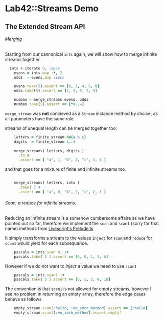 # Lab42::Streams Demo

## The Extended Stream API

###### Merging

Starting from our cannonical `ints` again, we will show how to merge infinite streams together

```ruby
  ints = iterate 0, :succ
    evens = ints.map :*, 2
    odds  = evens.map :succ

    evens.take(5).assert == [0, 2, 4, 6, 8]
    odds.take(5).assert == [1, 3, 5, 7, 9]

    numbas = merge_streams evens, odds
    numbas.take(5).assert == [*0..4]
```

`merge_stream` was **not** concieved as a `Stream` instance method by choice, as all parameters have the same role.


streams of unequal length can be merged together too:

```ruby
    letters = finite_stream %W{a b c}
    digits  = finite_stream 1..4
    
    merge_streams( letters, digits )
      .to_a
      .assert == [ "a", 1, "b", 2, "c", 3, 4 ]
```

and that goes for a mixture of finite and infinite streams too.

```ruby
    
    merge_streams( letters, ints )
      .take( 7 )
      .assert == [ "a", 0, "b", 1, "c", 2, 3 ]
```


###### Scan, a reduce for infinite streams.

Reducing an infinite stream is a somehow cumbersome affaire as we have pointed out so far, therefore we implement
the `scan` and `scan1` (sorry for that name) methods from [Livescript's Prelude.ls](http://www.preludels.com/#scan)

It simply transforms a stream to the values `inject` for `scan` and `reduce` for `scan1` would yield for each subsequence.


```ruby
    pascals = ints.scan 0, :+
    pascals.take( 5 ).assert == [0, 0, 1, 3, 6]
```

However if we do not want to _inject_ a value we need to use `scan1` 

```ruby
    pascals = ints.scan1 :+
    pascals.take( 5 ).assert == [0, 1, 3, 6, 10]
```

The convention is that `scan1` is not allowed for empty streams, however I see no problem in returning an empty array,
therefore the edge cases behave as follows

```ruby
    empty_stream.scan(:hello, :no_such_method).assert == [:hello]
    empty_stream.scan1(:no_such_method).assert.empty?
```



